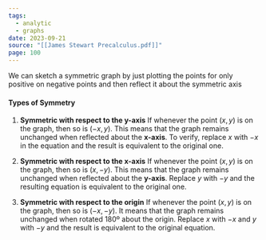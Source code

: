 ```yaml
---
tags:
  - analytic
  - graphs
date: 2023-09-21
source: "[[James Stewart Precalculus.pdf]]"
page: 100
---
```

We can sketch a symmetric graph by just plotting the points for only positive on negative points and then reflect it about the symmetric axis
#### Types of Symmetry

1. **Symmetric with respect to the y-axis**
	If whenever the point $(x,y)$ is on the graph, then so is $(-x, y)$. This means that the graph remains unchanged when reflected about the **x-axis**. To verify, replace $x$ with $-x$ in the equation and the result is equivalent to the original one.

1. **Symmetric with respect to the x-axis**
	If whenever the point $(x,y)$ is on the graph, then so is $(x,-y)$.  This means that the graph remains unchanged when reflected about the **y-axis**. Replace $y$ with $-y$ and the resulting equation is equivalent to the original one.

1. **Symmetric with respect to the origin**
	If whenever the point $(x,y)$ is on the graph, then so is $(-x, -y)$. It means that the graph remains unchanged when rotated 180º about the origin. Replace $x$ with $-x$ and $y$ with $-y$ and the result is equivalent to the original equation.



